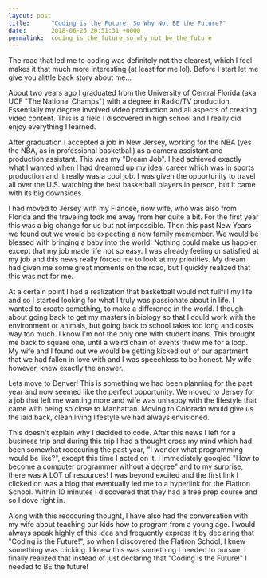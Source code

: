```yaml
---
layout: post
title:      "Coding is the Future, So Why Not BE the Future?"
date:       2018-06-26 20:51:31 +0000
permalink:  coding_is_the_future_so_why_not_be_the_future
---
```



The road that led me to coding was definitely not the clearest, which I feel makes it that much more interesting (at least for me lol). Before I start let me give you alittle back story about me...

About two years ago I graduated from the University of Central Florida (aka UCF "The National Champs") with a degree in Radio/TV production. Essentially my degree involved video production and all aspects of creating video content. This is a field I discovered in high school and I really did enjoy everything I learned. 

After graduation I accepted a job in New Jersey, working for the NBA (yes the NBA, as in professional basketball) as a camera assistant and production assistant. This was my "Dream Job". I had achieved exactly what I wanted when I had dreamed up my ideal career which was in sports production and it really was a cool job. I was given the opportunity to travel all over the U.S. watching the best basketball players in person, but it came with its big downsides.

I had moved to Jersey with my Fiancee, now wife, who was also from Florida and the traveling took me away from her quite a bit. For the first year this was a big change for us but not impossible. Then this past New Years we found out we would be expecting a new family memember. We would be blessed with bringing a baby into the world! Nothing could make us happier, except that my job made life not so easy. I was already feeling unsatisfied at my job and this news really forced me to look at my priorities. My dream had given me some great moments on the road, but I quickly realized that this was not for me. 

At a certain point I had a realization that basketball would not fullfill my life and so I started looking for what I truly was passionate about in life. I wanted to create something, to make a difference in the world. I though about going back to get my masters in biology so that I could work with the environment or animals, but going back to school takes too long and costs way too much. I know I'm not the only one with student loans. This brought me back to square one, until a weird chain of events threw me for a loop. My wife and I found out we would be getting kicked out of our apartment that we had fallen in love with and I was speechless to be honest. My wife however, knew exactly the answer.

 Lets move to Denver! This is something we had been planning for the past year and now seemed like the perfect opportunity. We moved to Jersey for a job that left me wanting more and wife was unhappy with the lifestyle that came with being so close to Manhattan. Moving to Colorado would give us the laid back, clean living lifestyle we had always envisioned. 
 
 This doesn't explain why I decided to code. After this news I left for a business trip and during this trip I had a thought cross my mind which had been somewhat reoccuring the past year, "I wonder what programming would be like?", except this time I acted on it. I immediately googled "How to become a computer programmer without a degree" and to my surprise, there was A LOT of resources! I was beyond excited and the first link I clicked on was a blog that eventually led me to a hyperlink for the Flatiron School. Within 10 minutes I discovered that they had a free prep course and so I dove right in. 

Along with this reoccuring thought, I have also had the conversation with my wife about teaching our kids how to program from a young age. I would always speak highly of this idea and frequently express it by declaring that "Coding is the Future!", so when I discovered the Flatiron School, I knew something was clicking. I knew this was something I needed to pursue. I finally realized that instead of just declaring that "Coding is the Future!" I needed to BE the future! 




